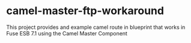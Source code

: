 camel-master-ftp-workaround
===========================

This project provides and example camel route in blueprint that works in Fuse ESB 7.1 using the Camel Master Component